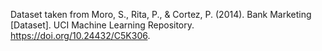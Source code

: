 Dataset taken from Moro, S., Rita, P., & Cortez, P. (2014). Bank Marketing [Dataset]. UCI Machine Learning Repository. https://doi.org/10.24432/C5K306.
